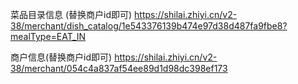 <!--
 * @Author: your name
 * @Date: 2021-04-09 11:50:09
 * @LastEditTime: 2021-06-07 14:12:52
 * @LastEditors: sunj
 * @Description: In User Settings Edit
 * @FilePath: /newCreawling/时来/README.md
-->




菜品目录信息 (替换商户id即可)
https://shilai.zhiyi.cn/v2-38/merchant/dish_catalog/1e543376139b474e97d38d487fa9fbe8?mealType=EAT_IN

商户信息(替换商户id即可)
https://shilai.zhiyi.cn/v2-38/merchant/054c4a837af54ee89d1d98dc398ef173